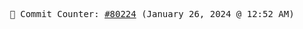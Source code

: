 <p align="center">
    <samp>
        📮 Commit Counter: <a href="https://github.com/Javascript-void0/Javascript-void0/commits/main">#80224</a> (January 26, 2024 @ 12:52 AM)
    </samp>
</p>